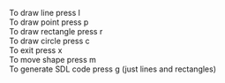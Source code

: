 To draw line press l <br>
To draw point press p <br>
To draw rectangle press r <br>
To draw circle press c <br>
To exit press x <br>
To move shape press m <br>
To generate SDL code press g (just lines and rectangles) <br>
